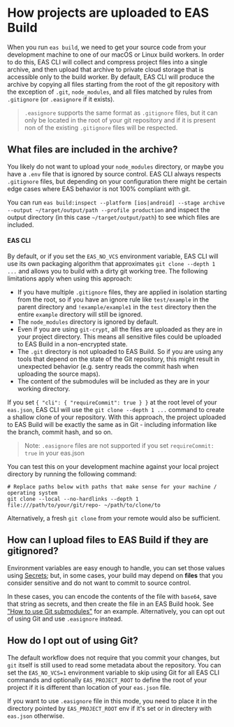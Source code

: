 # How projects are uploaded to EAS Build

When you run `eas build`, we need to get your source code from your development machine to one of our macOS or Linux build workers. In order to do this, EAS CLI will collect and compress project files into a single archive, and then upload that archive to private cloud storage that is accessible only to the build worker. By default, EAS CLI will produce the archive by copying all files starting from the root of the git repository with the exception of `.git`, `node_modules`, and all files matched by rules from `.gitignore` (or `.easignore` if it exists).

> `.easignore` supports the same format as `.gitignore` files, but it can only be located in the root of your git repository and if it is present non of the existing `.gitignore` files will be respected.

## What files are included in the archive?

You likely do not want to upload your `node_modules` directory, or maybe you have a `.env` file that is ignored by source control. EAS CLI always respects `.gitignore` files, but depending on your configuration there might be certain edge cases where EAS behavior is not 100% compliant with git.

You can run `eas build:inspect --platform [ios|android] --stage archive --output ~/target/output/path --profile production` and inspect the output directory (in this case `~/target/output/path`) to see which files are included.

#### EAS CLI 

By default, or if you set the `EAS_NO_VCS` environment variable, EAS CLI will use its own packaging algorithm that approximates `git clone --depth 1 ...` and allows you to build with a dirty git working tree. The following limitations apply when using this approach: 
  - If you have multiple `.gitignore` files, they are applied in isolation starting from the root, so if you have an ignore rule like `test/example` in the parent directory and `!example/example1` in the `test` directory then the entire `example` directory will still be ignored.
  - The `node_modules` directory is ignored by default.
  - Even if you are using `git-crypt`, all the files are uploaded as they are in your project directory. This means all sensitive files could be uploaded to EAS Build in a non-encrypted state.
  - The `.git` directory is not uploaded to EAS Build. So if you are using any tools that depend on the state of the Git repository, this might result in unexpected behavior (e.g. sentry reads the commit hash when uploading the source maps).
  - The content of the submodules will be included as they are in your working directory.

If you set `{ "cli": { "requireCommit": true } }` at the root level of your `eas.json`, EAS CLI will use the `git clone --depth 1 ...` command to create a shallow clone of your repository. With this approach, the project uploaded to EAS Build will be exactly the same as in Git - including information like the branch, commit hash, and so on.

> Note: `.easignore` files are not supported if you set `requireCommit: true` in your eas.json

You can test this on your development machine against your local project directory by running the following command:

```
# Replace paths below with paths that make sense for your machine / operating system
git clone --local --no-hardlinks --depth 1 file:///path/to/your/git/repo- ~/path/to/clone/to
```

Alternatively, a fresh `git clone` from your remote would also be sufficient.

## How can I upload files to EAS Build if they are gitignored?

Environment variables are easy enough to handle, you can set those values using [Secrets](https://docs.expo.dev/build-reference/variables/); but, in some cases, your build may depend on **files** that you consider sensitive and do not want to commit to source control.

In these cases, you can encode the contents of the file with `base64`, save that string as secrets, and then create the file in an EAS Build hook. See ["How to use Git submodules"](https://docs.expo.dev/build-reference/how-tos/#how-to-use-git-submodules) for an example. Alternatively, you can opt out of using Git and use `.easignore` instead.

## How do I opt out of using Git?

The default workflow does not require that you commit your changes, but `git` itself is still used to read some metadata about the repository. You can set the `EAS_NO_VCS=1` environment variable to skip using Git for all EAS CLI commands and optionally `EAS_PROJECT_ROOT` to define the root of your project if it is different than location of your `eas.json` file.

If you want to use `.easignore` file in this mode, you need to place it in the directory pointed by `EAS_PROJECT_ROOT` env if it's set or in directery with `eas.json` otherwise.
